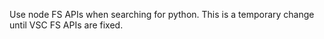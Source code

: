 Use node FS APIs when searching for python. This is a temporary change until VSC FS APIs are fixed.
